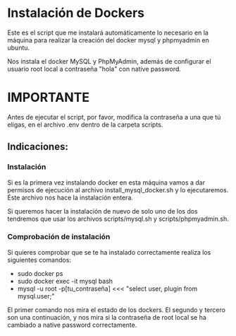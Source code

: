 # Instalación de Dockers
Este es el script que me instalará automáticamente lo necesario en la máquina para realizar la creación del docker mysql y phpmyadmin en ubuntu.  

Nos instala el docker MySQL y PhpMyAdmin, además de configurar el usuario root local a contraseña "hola" con native password.

# IMPORTANTE
Antes de ejecutar el script, por favor, modifica la contraseña a una que tú eligas, en el archivo .env dentro de la carpeta scripts.

## Indicaciones:
### Instalación
Si es la primera vez instalando docker en esta máquina vamos a dar permisos de ejecución al archivo install_mysql_docker.sh y lo ejecutaremos. Éste archivo nos hace la instalación entera.  

Si queremos hacer la instalación de nuevo de solo uno de los dos tendremos que usar los archivos scripts/mysql.sh y scripts/phpmyadmin.sh.

### Comprobación de instalación
Si quieres comprobar que se te ha instalado correctamente realiza los siguientes comandos:
- sudo docker ps
- sudo docker exec -it mysql bash
- mysql -u root -p[tu_contraseña] <<< "select user, plugin from mysql.user;"

El primer comando nos mira el estado de los dockers. El segundo y tercero son una continuación, y nos mira si la contraseña de root local se ha cambiado a native password correctamente.
